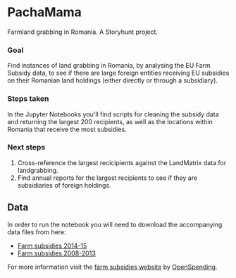 # PachaMama
Farmland grabbing in Romania. A Storyhunt project.

### Goal
Find instances of land grabbing in Romania, by analysing the EU Farm Subsidy data, to see if there are large foreign entities receiving EU subsidies on their Romanian land holdings (either directly or through a subsidiary). 

### Steps taken
In the Jupyter Notebooks you'll find scripts for cleaning the subsidy data and returning the largest 200 recipients, as well as the locations within Romania that receive the most subsidies.

### Next steps
1. Cross-reference the largest recicipients against the LandMatrix data for landgrabbing.
2. Find annual reports for the largest recipients to see if they are subsidiaries of foreign holdings.

## Data
In order to run the notebook you will need to download the accompanying data files from here:
- [Farm subsidies 2014-15](http://data.farmsubsidy.org/index.html?prefix=next/)
- [Farm subsidies 2008-2013](http://data.farmsubsidy.org/index.html)

For more information visit the [farm subsidies website](http://farmsubsidy.openspending.org/) by [OpenSpending](https://openspending.org/).
